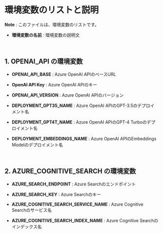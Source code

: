 # 環境変数のリストと説明

**Note** : このファイルは、環境変数のリストです。

- **環境変数の名前** : 環境変数の説明文

&nbsp;
&nbsp;

## 1. OPENAI_API の環境変数

- **OPENAI_API_BASE** : Azure OpenAI APIのベースURL

- **OpenAI API Key** : Azure OpenAI APIのキー

- **OPENAI_API_VERSION** : Azure OpenAI APIのバージョン

- **DEPLOYMENT_GPT35_NAME** : Azure OpenAI APIのGPT-3.5のデプロイメント名

- **DEPLOYMENT_GPT4T_NAME** : Azure OpenAI APIのGPT-4 Turboのデプロイメント名

- **DEPLOYMENT_EMBEDDINGS_NAME** : Azure OpenAI APIのEmbeddings Modelのデプロイメント名

&nbsp;

## 2. AZURE_COGNITIVE_SEARCH の環境変数

- **AZURE_SEARCH_ENDPOINT** : Azure Searchのエンドポイント

- **AZURE_SEARCH_KEY** : Azure Searchのキー

- **AZURE_COGNITIVE_SEARCH_SERVICE_NAME** : Azure Cognitive Searchのサービス名

- **AZURE_COGNITIVE_SEARCH_INDEX_NAME** : Azure Cognitive Searchのインデックス名
